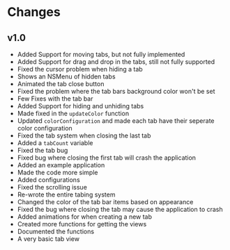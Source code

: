 #  Changes

## v1.0
- Added Support for moving tabs, but not fully implemented
- Added Support for drag and drop in the tabs, still not fully supported
- Fixed the cursor problem when hiding a tab
- Shows an NSMenu of hidden tabs
- Animated the tab close button
- Fixed the problem where the tab bars background color won't be set
- Few Fixes with the tab bar
- Added Support for hiding and unhiding tabs
- Made fixed in the `updateColor` function
- Updated `colorConfiguration` and made each tab have their seperate color configuration
- Fixed the tab system when closing the last tab
- Added a `tabCount` variable
- Fixed the tab bug
- Fixed bug where closing the first tab will crash the application
- Added an example application
- Made the code more simple
- Added configurations
- Fixed the scrolling issue
- Re-wrote the entire tabing system
- Changed the color of the tab bar items based on appearance
- Fixed the bug where closing the tab may cause the application to crash
- Added animations for when creating a new tab
- Created more functions for getting the views
- Documented the functions
- A very basic tab view
